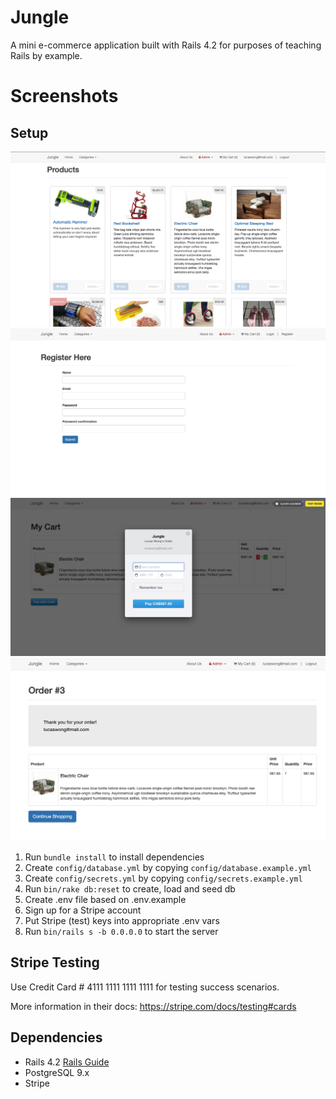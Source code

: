 # Jungle

A mini e-commerce application built with Rails 4.2 for purposes of teaching Rails by example.

# Screenshots

## Setup

![Home Page](https://github.com/Lucas-Wong99/jungle-rails/blob/master/docs/home_page.png?raw=true)
![Register](https://github.com/Lucas-Wong99/jungle-rails/blob/master/docs/register_page.png?raw=true)
![Payment](https://github.com/Lucas-Wong99/jungle-rails/blob/master/docs/pay_for_order.png?raw=true)
![Order](https://github.com/Lucas-Wong99/jungle-rails/blob/master/docs/order_page.png?raw=true)

1. Run `bundle install` to install dependencies
2. Create `config/database.yml` by copying `config/database.example.yml`
3. Create `config/secrets.yml` by copying `config/secrets.example.yml`
4. Run `bin/rake db:reset` to create, load and seed db
5. Create .env file based on .env.example
6. Sign up for a Stripe account
7. Put Stripe (test) keys into appropriate .env vars
8. Run `bin/rails s -b 0.0.0.0` to start the server

## Stripe Testing

Use Credit Card # 4111 1111 1111 1111 for testing success scenarios.

More information in their docs: <https://stripe.com/docs/testing#cards>

## Dependencies

- Rails 4.2 [Rails Guide](http://guides.rubyonrails.org/v4.2/)
- PostgreSQL 9.x
- Stripe

